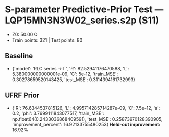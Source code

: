 # S-parameter Predictive-Prior Test — LQP15MN3N3W02_series.s2p (S11)
- Z0: 50.00 Ω
- Train points: 321  |  Test points: 80

## Baseline
- {'model': 'RLC series -> Γ', 'R': 82.52941176470588, 'L': 5.380000000000001e-09, 'C': 5e-12, 'train_MSE': 0.30278659520143425, 'test_MSE': 0.3114394161732993}

## UFRF Prior
- {'R': 76.6344537815126, 'L': 4.995714285714287e-09, 'C': 7.5e-12, 'a': 0.2, 'phi': 3.7699111843077517, 'train_MSE': np.float64(0.2433036868409591), 'test_MSE': 0.25873970128390905, 'improvement_percent': 16.92133755480253}
**Held-out improvement:** 16.92%
